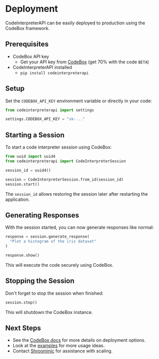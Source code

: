 # Deployment
CodeInterpreterAPI can be easily deployed to production using the CodeBox framework.

## Prerequisites
- CodeBox API key
  - Get your API key from [CodeBox](https://pay.codeboxapi.com/b/00g3e6dZX2fTg0gaEE) (get 70% with the code `BETA`)
- CodeInterpreterAPI installed
  - `pip install codeinterpreterapi`

## Setup

Set the `CODEBOX_API_KEY` environment variable or directly in your code:

```python
from codeinterpreterapi import settings

settings.CODEBOX_API_KEY = "sk-..."
```

## Starting a Session

To start a code interpreter session using CodeBox:

```python
from uuid import uuid4
from codeinterpreterapi import CodeInterpreterSession

session_id = uuid4()

session = CodeInterpreterSession.from_id(session_id)
session.start()
```

The `session_id` allows restoring the session later after restarting the application.

## Generating Responses

With the session started, you can now generate responses like normal:

```python
response = session.generate_response(
  "Plot a histogram of the iris dataset"
)

response.show()
```

This will execute the code securely using CodeBox.

## Stopping the Session

Don't forget to stop the session when finished:

```python
session.stop()
```

This will shutdown the CodeBox instance.

## Next Steps

- See the [CodeBox docs](https://codeboxapi.com/docs) for more details on deployment options.
- Look at the [examples](https://github.com/shroominic/codebox-api/tree/main/examples) for more usage ideas.
- Contact [Shroominic](https://twitter.com/shroominic) for assistance with scaling.
